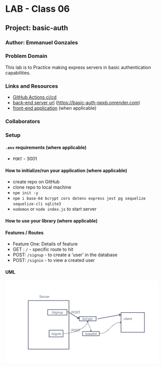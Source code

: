 # LAB - Class 06

## Project: basic-auth

### Author: Emmanuel Gonzales

### Problem Domain  

This lab is to Practice making express servers in basic authentication capabilities.

### Links and Resources

- [GitHub Actions ci/cd](https://github.com/Emmanuel-Gonzales/basic-auth/actions)
- [back-end server url](http://xyz.com) (https://basic-auth-ppxb.onrender.com)
- [front-end application](http://xyz.com) (when applicable)

### Collaborators

### Setup

#### `.env` requirements (where applicable)

- `PORT` - 3001

#### How to initialize/run your application (where applicable)

- create repo on GitHub
- clone repo to local machine
- `npm init -y`
- `npm i base-64 bcrypt cors dotenv express jest pg sequelize sequelize-cli sqlite3`
- `nodemon` or `node index.js` to start server

#### How to use your library (where applicable)

#### Features / Routes

- Feature One: Details of feature
- GET : `/` - specific route to hit
- POST: `/signup` - to create a 'user' in the database
- POST: `/signin` - to view a created user

#### UML

![UML](assets/auth.png)
